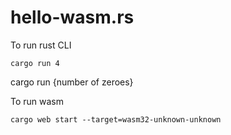 # hello-wasm.rs

To run rust CLI

    cargo run 4
cargo run {number of zeroes}

To run wasm

    cargo web start --target=wasm32-unknown-unknown
